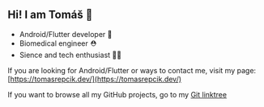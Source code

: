 ## Hi! I am Tomáš 👋
* Android/Flutter developer 📱
* Biomedical engineer ⛑️
* Sience and tech enthusiast 👨‍🔬

If you are looking for Android/Flutter or ways to contact me, visit my page: [https://tomasrepcik.dev/](https://tomasrepcik.dev/)

If you want to browse all my GitHub projects, go to my [Git linktree](https://github.com/Foxpace/tomas-repcik-git-linktree)

